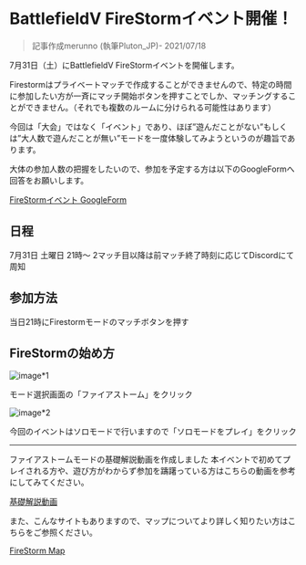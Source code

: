 # BattlefieldV FireStormイベント開催！
> 記事作成merunno (執筆Pluton_JP)- 2021/07/18

7月31日（土）にBattlefieldV FireStormイベントを開催します。

Firestormはプライベートマッチで作成することができませんので、特定の時間に参加したい方が一斉にマッチ開始ボタンを押すことでしか、マッチングすることができません。（それでも複数のルームに分けられる可能性はあります）

今回は「大会」ではなく「イベント」であり、ほぼ”遊んだことがない”もしくは”大人数で遊んだことが無い”モードを一度体験してみようというのが趣旨であります。

大体の参加人数の把握をしたいので、参加を予定する方は以下のGoogleFormへ回答をお願いします。

[FireStormイベント GoogleForm](https://forms.gle/b9Uuuz1acyMNRCWm6)

## 日程
7月31日 土曜日 21時～
2マッチ目以降は前マッチ終了時刻に応じてDiscordにて周知

## 参加方法
当日21時にFirestormモードのマッチボタンを押す

## FireStormの始め方

![image*1](https://cdn.discordapp.com/attachments/866013273295290398/866021366729932830/1.png)

モード選択画面の「ファイアストーム」をクリック

![image*2](https://cdn.discordapp.com/attachments/866013273295290398/866021509641011260/2.png)

今回のイベントはソロモードで行いますので「ソロモードをプレイ」をクリック

----

ファイアストームモードの基礎解説動画を作成しました
本イベントで初めてプレイされる方や、遊び方がわからず参加を躊躇っている方はこちらの動画を参考にしてみてください。

[基礎解説動画](https://youtu.be/LYaWI48OsrI)

また、こんなサイトもありますので、マップについてより詳しく知りたい方はこちらをご参照ください。

[FireStorm Map](https://www.gamermaps.net/map/battlefield-5/firestorm#3.29.317.0)